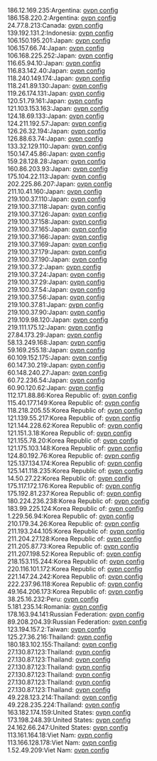 186.12.169.235:Argentina: [ovpn config](vpn/186_12_169_235.ovpn)  
186.158.220.2:Argentina: [ovpn config](vpn/186_158_220_2.ovpn)  
24.77.8.213:Canada: [ovpn config](vpn/24_77_8_213.ovpn)  
139.192.131.2:Indonesia: [ovpn config](vpn/139_192_131_2.ovpn)  
106.150.195.201:Japan: [ovpn config](vpn/106_150_195_201.ovpn)  
106.157.66.74:Japan: [ovpn config](vpn/106_157_66_74.ovpn)  
106.168.225.252:Japan: [ovpn config](vpn/106_168_225_252.ovpn)  
116.65.94.10:Japan: [ovpn config](vpn/116_65_94_10.ovpn)  
116.83.142.40:Japan: [ovpn config](vpn/116_83_142_40.ovpn)  
118.240.149.174:Japan: [ovpn config](vpn/118_240_149_174.ovpn)  
118.241.89.130:Japan: [ovpn config](vpn/118_241_89_130.ovpn)  
119.26.174.131:Japan: [ovpn config](vpn/119_26_174_131.ovpn)  
120.51.79.161:Japan: [ovpn config](vpn/120_51_79_161.ovpn)  
121.103.153.163:Japan: [ovpn config](vpn/121_103_153_163.ovpn)  
124.18.69.133:Japan: [ovpn config](vpn/124_18_69_133.ovpn)  
124.211.192.57:Japan: [ovpn config](vpn/124_211_192_57.ovpn)  
126.26.32.194:Japan: [ovpn config](vpn/126_26_32_194.ovpn)  
126.88.63.74:Japan: [ovpn config](vpn/126_88_63_74.ovpn)  
133.32.129.110:Japan: [ovpn config](vpn/133_32_129_110.ovpn)  
150.147.45.86:Japan: [ovpn config](vpn/150_147_45_86.ovpn)  
159.28.128.28:Japan: [ovpn config](vpn/159_28_128_28.ovpn)  
160.86.203.93:Japan: [ovpn config](vpn/160_86_203_93.ovpn)  
175.104.22.113:Japan: [ovpn config](vpn/175_104_22_113.ovpn)  
202.225.86.207:Japan: [ovpn config](vpn/202_225_86_207.ovpn)  
211.10.41.160:Japan: [ovpn config](vpn/211_10_41_160.ovpn)  
219.100.37.110:Japan: [ovpn config](vpn/219_100_37_110.ovpn)  
219.100.37.118:Japan: [ovpn config](vpn/219_100_37_118.ovpn)  
219.100.37.126:Japan: [ovpn config](vpn/219_100_37_126.ovpn)  
219.100.37.158:Japan: [ovpn config](vpn/219_100_37_158.ovpn)  
219.100.37.165:Japan: [ovpn config](vpn/219_100_37_165.ovpn)  
219.100.37.166:Japan: [ovpn config](vpn/219_100_37_166.ovpn)  
219.100.37.169:Japan: [ovpn config](vpn/219_100_37_169.ovpn)  
219.100.37.179:Japan: [ovpn config](vpn/219_100_37_179.ovpn)  
219.100.37.190:Japan: [ovpn config](vpn/219_100_37_190.ovpn)  
219.100.37.2:Japan: [ovpn config](vpn/219_100_37_2.ovpn)  
219.100.37.24:Japan: [ovpn config](vpn/219_100_37_24.ovpn)  
219.100.37.29:Japan: [ovpn config](vpn/219_100_37_29.ovpn)  
219.100.37.54:Japan: [ovpn config](vpn/219_100_37_54.ovpn)  
219.100.37.56:Japan: [ovpn config](vpn/219_100_37_56.ovpn)  
219.100.37.81:Japan: [ovpn config](vpn/219_100_37_81.ovpn)  
219.100.37.90:Japan: [ovpn config](vpn/219_100_37_90.ovpn)  
219.109.98.120:Japan: [ovpn config](vpn/219_109_98_120.ovpn)  
219.111.175.12:Japan: [ovpn config](vpn/219_111_175_12.ovpn)  
27.84.173.29:Japan: [ovpn config](vpn/27_84_173_29.ovpn)  
58.13.249.168:Japan: [ovpn config](vpn/58_13_249_168.ovpn)  
59.169.255.18:Japan: [ovpn config](vpn/59_169_255_18.ovpn)  
60.109.152.175:Japan: [ovpn config](vpn/60_109_152_175.ovpn)  
60.147.30.219:Japan: [ovpn config](vpn/60_147_30_219.ovpn)  
60.148.240.27:Japan: [ovpn config](vpn/60_148_240_27.ovpn)  
60.72.236.54:Japan: [ovpn config](vpn/60_72_236_54.ovpn)  
60.90.120.62:Japan: [ovpn config](vpn/60_90_120_62.ovpn)  
112.171.88.86:Korea Republic of: [ovpn config](vpn/112_171_88_86.ovpn)  
115.40.177.149:Korea Republic of: [ovpn config](vpn/115_40_177_149.ovpn)  
118.218.205.55:Korea Republic of: [ovpn config](vpn/118_218_205_55.ovpn)  
121.139.55.217:Korea Republic of: [ovpn config](vpn/121_139_55_217.ovpn)  
121.144.228.62:Korea Republic of: [ovpn config](vpn/121_144_228_62.ovpn)  
121.151.3.18:Korea Republic of: [ovpn config](vpn/121_151_3_18.ovpn)  
121.155.78.20:Korea Republic of: [ovpn config](vpn/121_155_78_20.ovpn)  
121.175.103.148:Korea Republic of: [ovpn config](vpn/121_175_103_148.ovpn)  
124.80.192.76:Korea Republic of: [ovpn config](vpn/124_80_192_76.ovpn)  
125.137.134.174:Korea Republic of: [ovpn config](vpn/125_137_134_174.ovpn)  
125.141.118.235:Korea Republic of: [ovpn config](vpn/125_141_118_235.ovpn)  
14.50.27.22:Korea Republic of: [ovpn config](vpn/14_50_27_22.ovpn)  
175.117.172.176:Korea Republic of: [ovpn config](vpn/175_117_172_176.ovpn)  
175.192.81.237:Korea Republic of: [ovpn config](vpn/175_192_81_237.ovpn)  
180.224.236.238:Korea Republic of: [ovpn config](vpn/180_224_236_238.ovpn)  
183.99.225.124:Korea Republic of: [ovpn config](vpn/183_99_225_124.ovpn)  
1.229.56.94:Korea Republic of: [ovpn config](vpn/1_229_56_94.ovpn)  
210.179.34.26:Korea Republic of: [ovpn config](vpn/210_179_34_26.ovpn)  
211.193.244.105:Korea Republic of: [ovpn config](vpn/211_193_244_105.ovpn)  
211.204.27.128:Korea Republic of: [ovpn config](vpn/211_204_27_128.ovpn)  
211.205.87.73:Korea Republic of: [ovpn config](vpn/211_205_87_73.ovpn)  
211.207.198.52:Korea Republic of: [ovpn config](vpn/211_207_198_52.ovpn)  
218.153.115.244:Korea Republic of: [ovpn config](vpn/218_153_115_244.ovpn)  
220.116.101.172:Korea Republic of: [ovpn config](vpn/220_116_101_172.ovpn)  
221.147.24.242:Korea Republic of: [ovpn config](vpn/221_147_24_242.ovpn)  
222.237.96.118:Korea Republic of: [ovpn config](vpn/222_237_96_118.ovpn)  
49.164.206.173:Korea Republic of: [ovpn config](vpn/49_164_206_173.ovpn)  
38.25.16.232:Peru: [ovpn config](vpn/38_25_16_232.ovpn)  
5.181.235.14:Romania: [ovpn config](vpn/5_181_235_14.ovpn)  
178.163.94.141:Russian Federation: [ovpn config](vpn/178_163_94_141.ovpn)  
89.208.204.39:Russian Federation: [ovpn config](vpn/89_208_204_39.ovpn)  
123.194.157.2:Taiwan: [ovpn config](vpn/123_194_157_2.ovpn)  
125.27.36.216:Thailand: [ovpn config](vpn/125_27_36_216.ovpn)  
180.183.102.155:Thailand: [ovpn config](vpn/180_183_102_155.ovpn)  
27.130.87.123:Thailand: [ovpn config](vpn/27_130_87_123.ovpn)  
27.130.87.123:Thailand: [ovpn config](vpn/27_130_87_123.ovpn)  
27.130.87.123:Thailand: [ovpn config](vpn/27_130_87_123.ovpn)  
27.130.87.123:Thailand: [ovpn config](vpn/27_130_87_123.ovpn)  
27.130.87.123:Thailand: [ovpn config](vpn/27_130_87_123.ovpn)  
27.130.87.123:Thailand: [ovpn config](vpn/27_130_87_123.ovpn)  
49.228.123.214:Thailand: [ovpn config](vpn/49_228_123_214.ovpn)  
49.228.235.224:Thailand: [ovpn config](vpn/49_228_235_224.ovpn)  
163.182.174.159:United States: [ovpn config](vpn/163_182_174_159.ovpn)  
173.198.248.39:United States: [ovpn config](vpn/173_198_248_39.ovpn)  
24.162.66.247:United States: [ovpn config](vpn/24_162_66_247.ovpn)  
113.161.164.18:Viet Nam: [ovpn config](vpn/113_161_164_18.ovpn)  
113.166.128.178:Viet Nam: [ovpn config](vpn/113_166_128_178.ovpn)  
1.52.49.209:Viet Nam: [ovpn config](vpn/1_52_49_209.ovpn)  
